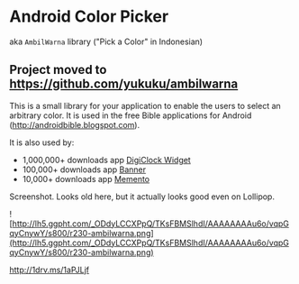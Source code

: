 # Android Color Picker #

aka `AmbilWarna` library ("Pick a Color" in Indonesian)

## Project moved to https://github.com/yukuku/ambilwarna ##

This is a small library for your application to enable the users to select an arbitrary color. It is used in the free Bible applications for Android (http://androidbible.blogspot.com).

It is also used by:
  * 1,000,000+ downloads app [DigiClock Widget](http://www.davidgoemans.com/mainsite/node/26)
  * 100,000+ downloads app [Banner](https://play.google.com/store/apps/details?id=kenyu73.bannerwidget)
  * 10,000+ downloads app [Memento](https://play.google.com/store/apps/details?id=net.redwarp.widget.memento)

Screenshot. Looks old here, but it actually looks good even on Lollipop.

![http://lh5.ggpht.com/_ODdyLCCXPpQ/TKsFBMSlhdI/AAAAAAAAu6o/vqpGqyCnywY/s800/r230-ambilwarna.png](http://lh5.ggpht.com/_ODdyLCCXPpQ/TKsFBMSlhdI/AAAAAAAAu6o/vqpGqyCnywY/s800/r230-ambilwarna.png)

http://1drv.ms/1aPJLjf
